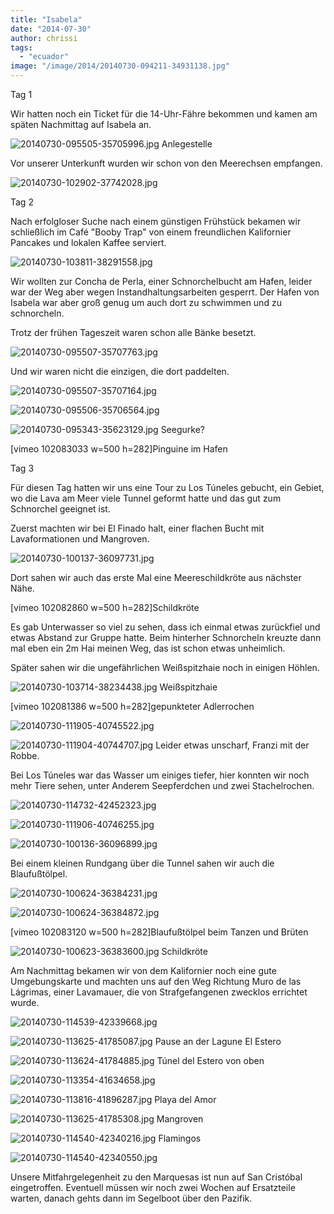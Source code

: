 ```yaml
---
title: "Isabela"
date: "2014-07-30"
author: chrissi
tags: 
  - "ecuador"
image: "/image/2014/20140730-094211-34931138.jpg"
---
```


Tag 1

Wir hatten noch ein Ticket für die 14-Uhr-Fähre bekommen und kamen am späten Nachmittag auf Isabela an.

![20140730-095505-35705996.jpg](/images/2014/20140730-095505-35705996.jpg) Anlegestelle

Vor unserer Unterkunft wurden wir schon von den Meerechsen empfangen.

![20140730-102902-37742028.jpg](/images/2014/20140730-102902-37742028.jpg)

Tag 2

Nach erfolgloser Suche nach einem günstigen Frühstück bekamen wir schließlich im Café "Booby Trap" von einem freundlichen Kalifornier Pancakes und lokalen Kaffee serviert.

![20140730-103811-38291558.jpg](/images/2014/20140730-103811-38291558.jpg)

Wir wollten zur Concha de Perla, einer Schnorchelbucht am Hafen, leider war der Weg aber wegen Instandhaltungsarbeiten gesperrt. Der Hafen von Isabela war aber groß genug um auch dort zu schwimmen und zu schnorcheln.

Trotz der frühen Tageszeit waren schon alle Bänke besetzt.

![20140730-095507-35707763.jpg](/images/2014/20140730-095507-35707763.jpg)

Und wir waren nicht die einzigen, die dort paddelten.

![20140730-095507-35707164.jpg](/images/2014/20140730-095507-35707164.jpg)

![20140730-095506-35706564.jpg](/images/2014/20140730-095506-35706564.jpg)

![20140730-095343-35623129.jpg](/images/2014/20140730-095343-35623129.jpg) Seegurke?

\[vimeo 102083033 w=500 h=282\]Pinguine im Hafen

Tag 3

Für diesen Tag hatten wir uns eine Tour zu Los Túneles gebucht, ein Gebiet, wo die Lava am Meer viele Tunnel geformt hatte und das gut zum Schnorchel geeignet ist.

Zuerst machten wir bei El Finado halt, einer flachen Bucht mit Lavaformationen und Mangroven.

![20140730-100137-36097731.jpg](/images/2014/20140730-100137-36097731.jpg)

Dort sahen wir auch das erste Mal eine Meereschildkröte aus nächster Nähe.

\[vimeo 102082860 w=500 h=282\]Schildkröte

Es gab Unterwasser so viel zu sehen, dass ich einmal etwas zurückfiel und etwas Abstand zur Gruppe hatte. Beim hinterher Schnorcheln kreuzte dann mal eben ein 2m Hai meinen Weg, das ist schon etwas unheimlich.

Später sahen wir die ungefährlichen Weißspitzhaie noch in einigen Höhlen.

![20140730-103714-38234438.jpg](/images/2014/20140730-103714-38234438.jpg) Weißspitzhaie

\[vimeo 102081386 w=500 h=282\]gepunkteter Adlerrochen

![20140730-111905-40745522.jpg](/images/2014/20140730-111905-40745522.jpg)

![20140730-111904-40744707.jpg](/images/2014/20140730-111904-40744707.jpg) Leider etwas unscharf, Franzi mit der Robbe.

Bei Los Túneles war das Wasser um einiges tiefer, hier konnten wir noch mehr Tiere sehen, unter Anderem Seepferdchen und zwei Stachelrochen.

![20140730-114732-42452323.jpg](/images/2014/20140730-114732-42452323.jpg)

![20140730-111906-40746255.jpg](/images/2014/20140730-111906-40746255.jpg)

![20140730-100136-36096899.jpg](/images/2014/20140730-100136-36096899.jpg)

Bei einem kleinen Rundgang über die Tunnel sahen wir auch die Blaufußtölpel.

![20140730-100624-36384231.jpg](/images/2014/20140730-100624-36384231.jpg)

![20140730-100624-36384872.jpg](/images/2014/20140730-100624-36384872.jpg)

\[vimeo 102083120 w=500 h=282\]Blaufußtölpel beim Tanzen und Brüten

![20140730-100623-36383600.jpg](/images/2014/20140730-100623-36383600.jpg) Schildkröte

Am Nachmittag bekamen wir von dem Kalifornier noch eine gute Umgebungskarte und machten uns auf den Weg Richtung Muro de las Lágrimas, einer Lavamauer, die von Strafgefangenen zwecklos errichtet wurde.

![20140730-114539-42339668.jpg](/images/2014/20140730-114539-42339668.jpg)

![20140730-113625-41785087.jpg](/images/2014/20140730-113625-41785087.jpg) Pause an der Lagune El Estero

![20140730-113624-41784885.jpg](/images/2014/20140730-113624-41784885.jpg) Túnel del Estero von oben

![20140730-113354-41634658.jpg](/images/2014/20140730-113354-41634658.jpg)

![20140730-113816-41896287.jpg](/images/2014/20140730-113816-41896287.jpg) Playa del Amor

![20140730-113625-41785308.jpg](/images/2014/20140730-113625-41785308.jpg) Mangroven

![20140730-114540-42340216.jpg](/images/2014/20140730-114540-42340216.jpg) Flamingos

![20140730-114540-42340550.jpg](/images/2014/20140730-114540-42340550.jpg)

Unsere Mitfahrgelegenheit zu den Marquesas ist nun auf San Cristóbal eingetroffen. Eventuell müssen wir noch zwei Wochen auf Ersatzteile warten, danach gehts dann im Segelboot über den Pazifik.
